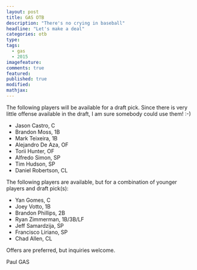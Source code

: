 ```yaml
---
layout: post
title: GAS OTB
description: "There's no crying in baseball"
headline: "Let's make a deal"
categories: otb
type:
tags: 
  - gas
  - 2015
imagefeature:
comments: true
featured:
published: true
modified:
mathjax:
---
```

The following players will be available for a draft pick.  Since there is very little offense available in the draft, I am sure somebody could use them!  :-)

- Jason Castro, C
- Brandon Moss, 1B
- Mark Teixeira, 1B
- Alejandro De Aza, OF
- Torii Hunter, OF
- Alfredo Simon, SP
- Tim Hudson, SP
- Daniel Robertson, CL

The following players are available, but for a combination of younger players and draft pick(s):

- Yan Gomes, C
- Joey Votto, 1B
- Brandon Phillips, 2B
- Ryan Zimmerman, 1B/3B/LF
- Jeff Samardzija, SP
- Francisco Liriano, SP
- Chad Allen, CL

Offers are preferred, but inquiries welcome.

Paul
GAS
